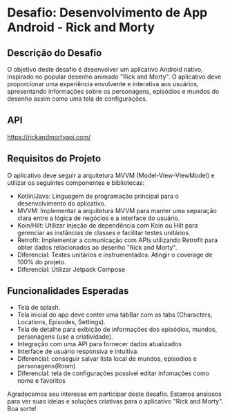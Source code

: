 # Desafio: Desenvolvimento de App Android - Rick and Morty

## Descrição do Desafio
O objetivo deste desafio é desenvolver um aplicativo Android nativo, inspirado no popular desenho animado "Rick and Morty". O aplicativo deve proporcionar uma experiência envolvente e interativa aos usuários, apresentando informações sobre os personagens, episódios e mundos do desenho assim como uma tela de configurações.

## API
https://rickandmortyapi.com/

## Requisitos do Projeto
O aplicativo deve seguir a arquitetura MVVM (Model-View-ViewModel) e utilizar os seguintes componentes e bibliotecas:
- Kotlin/Java: Linguagem de programação principal para o desenvolvimento do aplicativo.
- MVVM: Implementar a arquitetura MVVM para manter uma separação clara entre a lógica de negócios e a interface do usuário.
- Koin/Hilt: Utilizar injeção de dependência com Koin ou Hilt para gerenciar as instâncias de classes e facilitar testes unitários.
- Retrofit: Implementar a comunicação com APIs utilizando Retrofit para obter dados relacionados ao desenho "Rick and Morty".
- Diferencial: Testes unitários e instrumentados: Atingir o coverage de 100% do projeto.
- Diferencial: Utilizar Jetpack Compose

## Funcionalidades Esperadas
- Tela de splash.
- Tela inicial do app deve conter uma tabBar com as tabs (Characters, Locations, Episodes, Settings).
- Tela de detalhe para exibição de informações dos episódios, mundos, personagens (use a criatividade).
- Integração com uma API para fornecer dados atualizados
- Interface de usuário responsiva e intuitiva.
- Diferencial: conseguir salvar lista local de mundos, episodios e personagens(Room)
- Diferencial: tela de configurações possivel editar infomações como nome e favoritos

Agradecemos seu interesse em participar deste desafio. Estamos ansiosos para ver suas ideias e soluções criativas para o aplicativo "Rick and Morty". Boa sorte!
